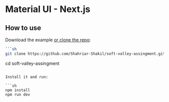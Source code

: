 # Material UI - Next.js  

## How to use

Download the example [or clone the repo]([https://github.com/mui/material-ui](https://github.com/Shahriar-Shakil/soft-valley-assingment.git)x):

<!-- #default-branch-switch -->

```sh
```sh
git clone https://github.com/Shahriar-Shakil/soft-valley-assingment.git
```
cd soft-valley-assingment
```

Install it and run:

```sh
npm install
npm run dev
```

